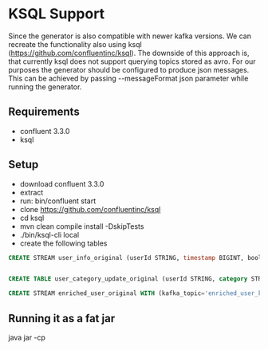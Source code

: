 

# KSQL Support 

Since the generator is also compatible with newer kafka versions. We can recreate the functionality also using ksql (https://github.com/confluentinc/ksql). The downside of this approach is, that currently ksql does not support querying topics stored as avro. 
For our purposes the generator should be configured to produce json messages. This can be achieved by passing --messageFormat json parameter while running the generator. 

## Requirements
* confluent 3.3.0
* ksql

## Setup
* download confluent 3.3.0
* extract
* run: bin/confluent start
* clone https://github.com/confluentinc/ksql
* cd ksql
* mvn clean compile install -DskipTests
* ./bin/ksql-cli local
* create the following tables

```sql 
CREATE STREAM user_info_original (userId STRING, timestamp BIGINT, booleanFlag BOOLEAN, subCategory STRING, someValue DOUBLE, intValue INTEGER) WITH (kafka_topic='user_info', value_format='JSON');
```

```sql

CREATE TABLE user_category_update_original (userId STRING, category STRING, timestamp BIGINT) WITH (kafka_topic='user_update', value_format='JSON');
```

```sql
CREATE STREAM enriched_user_original WITH (kafka_topic='enriched_user_kafka_stream', value_format='JSON') as SELECT user_info_original.userId as userId, user_category_update_original.category as category, user_info_original.timestamp as timestamp, booleanFlag, subCategory, someValue, intValue from user_info_original LEFT JOIN user_category_update_original ON user_info_original.userId = user_category_update_original.userId PARTITION BY userId ;
```


## Running it as a fat jar

java jar -cp 